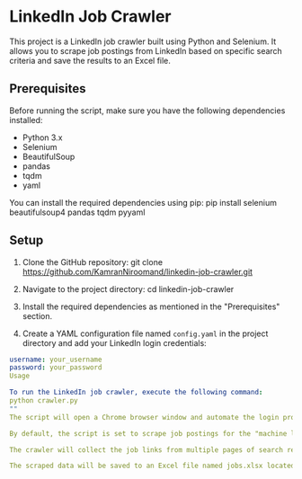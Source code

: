 # LinkedIn Job Crawler

This project is a LinkedIn job crawler built using Python and Selenium. It allows you to scrape job postings from LinkedIn based on specific search criteria and save the results to an Excel file.

## Prerequisites

Before running the script, make sure you have the following dependencies installed:

- Python 3.x
- Selenium
- BeautifulSoup
- pandas
- tqdm
- yaml

You can install the required dependencies using pip:
pip install selenium beautifulsoup4 pandas tqdm pyyaml

## Setup

1. Clone the GitHub repository: git clone https://github.com/KamranNiroomand/linkedin-job-crawler.git
2. Navigate to the project directory:
cd linkedin-job-crawler

3. Install the required dependencies as mentioned in the "Prerequisites" section.

4. Create a YAML configuration file named `config.yaml` in the project directory and add your LinkedIn login credentials:

```yaml
username: your_username
password: your_password
Usage

To run the LinkedIn job crawler, execute the following command:
python crawler.py
""
The script will open a Chrome browser window and automate the login process using the provided credentials. It will then navigate to the specified job search URL on LinkedIn.

By default, the script is set to scrape job postings for the "machine learning engineer" keyword. You can modify the URL in the code to search for other job titles or customize the search criteria.

The crawler will collect the job links from multiple pages of search results and store them in a list. After collecting the links, it will visit each job page and extract relevant information such as job title, company name, location, work method, post date, work time, and job description.

The scraped data will be saved to an Excel file named jobs.xlsx located in the ../data/ directory relative to the project directory. If the file already exists, it will be overwritten.





